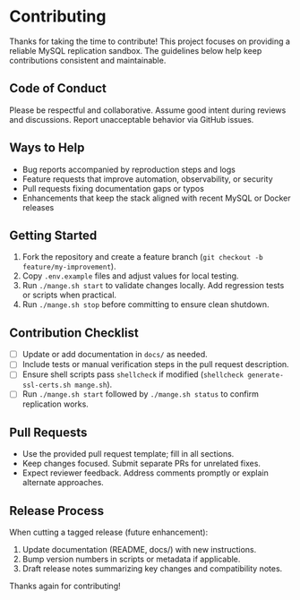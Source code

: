 # Contributing

Thanks for taking the time to contribute! This project focuses on providing a reliable MySQL replication sandbox. The guidelines below help keep contributions consistent and maintainable.

## Code of Conduct

Please be respectful and collaborative. Assume good intent during reviews and discussions. Report unacceptable behavior via GitHub issues.

## Ways to Help

- Bug reports accompanied by reproduction steps and logs
- Feature requests that improve automation, observability, or security
- Pull requests fixing documentation gaps or typos
- Enhancements that keep the stack aligned with recent MySQL or Docker releases

## Getting Started

1. Fork the repository and create a feature branch (`git checkout -b feature/my-improvement`).
2. Copy `.env.example` files and adjust values for local testing.
3. Run `./mange.sh start` to validate changes locally. Add regression tests or scripts when practical.
4. Run `./mange.sh stop` before committing to ensure clean shutdown.

## Contribution Checklist

- [ ] Update or add documentation in `docs/` as needed.
- [ ] Include tests or manual verification steps in the pull request description.
- [ ] Ensure shell scripts pass `shellcheck` if modified (`shellcheck generate-ssl-certs.sh mange.sh`).
- [ ] Run `./mange.sh start` followed by `./mange.sh status` to confirm replication works.

## Pull Requests

- Use the provided pull request template; fill in all sections.
- Keep changes focused. Submit separate PRs for unrelated fixes.
- Expect reviewer feedback. Address comments promptly or explain alternate approaches.

## Release Process

When cutting a tagged release (future enhancement):

1. Update documentation (README, docs/) with new instructions.
2. Bump version numbers in scripts or metadata if applicable.
3. Draft release notes summarizing key changes and compatibility notes.

Thanks again for contributing!
